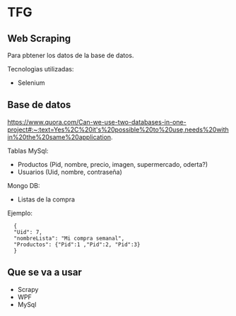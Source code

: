 # TFG



## Web Scraping
  Para pbtener los datos de la base de datos.

  
  Tecnologias utilizadas:
  + Selenium

## Base de datos
https://www.quora.com/Can-we-use-two-databases-in-one-project#:~:text=Yes%2C%20it's%20possible%20to%20use,needs%20within%20the%20same%20application.

  Tablas MySql:

  + Productos (Pid, nombre, precio, imagen, supermercado, oderta?)
  + Usuarios (Uid, nombre, contraseña)

  Mongo DB:
  + Listas de la compra

  Ejemplo:

      {
      "Uid": 7,
      "nombreLista": "Mi compra semanal",
      "Productos": {"Pid":1 ,"Pid":2, "Pid":3}
      }

  
## Que se va a usar

+ Scrapy
+ WPF
+ MySql 
